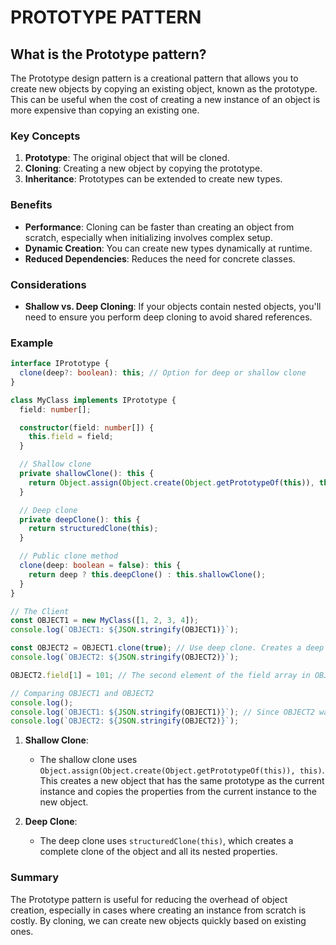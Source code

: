 # PROTOTYPE PATTERN

## What is the Prototype pattern?

The Prototype design pattern is a creational pattern that allows you to create new objects by copying an existing object, known as the prototype. This can be useful when the cost of creating a new instance of an object is more expensive than copying an existing one.

### Key Concepts

1. **Prototype**: The original object that will be cloned.
2. **Cloning**: Creating a new object by copying the prototype.
3. **Inheritance**: Prototypes can be extended to create new types.

### Benefits

- **Performance**: Cloning can be faster than creating an object from scratch, especially when initializing involves complex setup.
- **Dynamic Creation**: You can create new types dynamically at runtime.
- **Reduced Dependencies**: Reduces the need for concrete classes.

### Considerations

- **Shallow vs. Deep Cloning**: If your objects contain nested objects, you'll need to ensure you perform deep cloning to avoid shared references.

### Example

```typescript
interface IPrototype {
  clone(deep?: boolean): this; // Option for deep or shallow clone
}

class MyClass implements IPrototype {
  field: number[];

  constructor(field: number[]) {
    this.field = field;
  }

  // Shallow clone
  private shallowClone(): this {
    return Object.assign(Object.create(Object.getPrototypeOf(this)), this);
  }

  // Deep clone
  private deepClone(): this {
    return structuredClone(this);
  }

  // Public clone method
  clone(deep: boolean = false): this {
    return deep ? this.deepClone() : this.shallowClone();
  }
}

// The Client
const OBJECT1 = new MyClass([1, 2, 3, 4]);
console.log(`OBJECT1: ${JSON.stringify(OBJECT1)}`);

const OBJECT2 = OBJECT1.clone(true); // Use deep clone. Creates a deep copy of OBJECT1.
console.log(`OBJECT2: ${JSON.stringify(OBJECT2)}`);

OBJECT2.field[1] = 101; // The second element of the field array in OBJECT2 is changed to 101

// Comparing OBJECT1 and OBJECT2
console.log();
console.log(`OBJECT1: ${JSON.stringify(OBJECT1)}`); // Since OBJECT2 was a deep copy, modifying its field does not affect OBJECT1.
console.log(`OBJECT2: ${JSON.stringify(OBJECT2)}`);
```

1. **Shallow Clone**:

   - The shallow clone uses `Object.assign(Object.create(Object.getPrototypeOf(this)), this)`. This creates a new object that has the same prototype as the current instance and copies the properties from the current instance to the new object.

2. **Deep Clone**:
   - The deep clone uses `structuredClone(this)`, which creates a complete clone of the object and all its nested properties.

### Summary

The Prototype pattern is useful for reducing the overhead of object creation, especially in cases where creating an instance from scratch is costly. By cloning, we can create new objects quickly based on existing ones.
